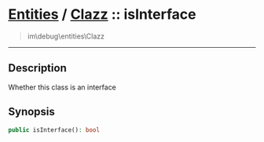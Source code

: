 # [Entities](entities.md) / [Clazz](entities-Clazz.md) :: isInterface
 > im\debug\entities\Clazz
____

## Description
Whether this class is an interface

## Synopsis
```php
public isInterface(): bool
```
